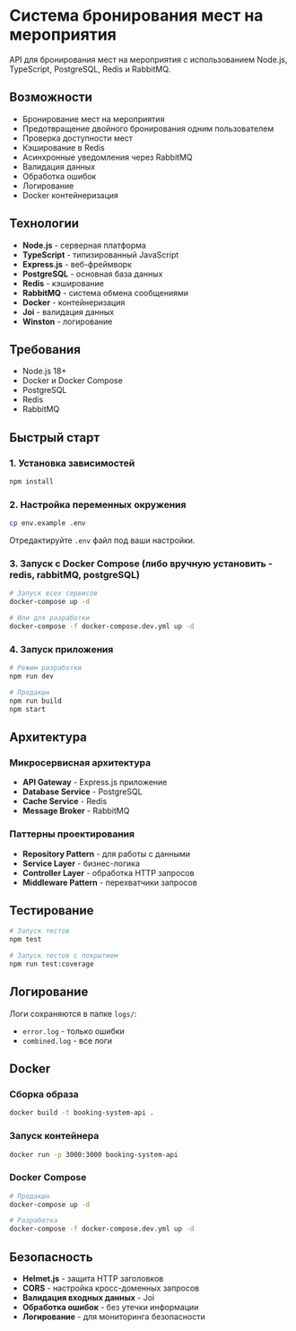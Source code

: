 # Система бронирования мест на мероприятия

API для бронирования мест на мероприятия с использованием Node.js, TypeScript, PostgreSQL, Redis и RabbitMQ.

## Возможности

- Бронирование мест на мероприятия
- Предотвращение двойного бронирования одним пользователем
- Проверка доступности мест
- Кэширование в Redis
- Асинхронные уведомления через RabbitMQ
- Валидация данных
- Обработка ошибок
- Логирование
- Docker контейнеризация

## Технологии

- **Node.js** - серверная платформа
- **TypeScript** - типизированный JavaScript
- **Express.js** - веб-фреймворк
- **PostgreSQL** - основная база данных
- **Redis** - кэширование
- **RabbitMQ** - система обмена сообщениями
- **Docker** - контейнеризация
- **Joi** - валидация данных
- **Winston** - логирование

## Требования

- Node.js 18+
- Docker и Docker Compose
- PostgreSQL
- Redis
- RabbitMQ

## Быстрый старт

### 1. Установка зависимостей

```bash
npm install
```

### 2. Настройка переменных окружения

```bash
cp env.example .env
```

Отредактируйте `.env` файл под ваши настройки.

### 3. Запуск с Docker Compose (либо вручную установить - redis, rabbitMQ, postgreSQL)

```bash
# Запуск всех сервисов
docker-compose up -d

# Или для разработки
docker-compose -f docker-compose.dev.yml up -d
```

### 4. Запуск приложения

```bash
# Режим разработки
npm run dev

# Продакшн
npm run build
npm start
```

## Архитектура

### Микросервисная архитектура
- **API Gateway** - Express.js приложение
- **Database Service** - PostgreSQL
- **Cache Service** - Redis
- **Message Broker** - RabbitMQ

### Паттерны проектирования
- **Repository Pattern** - для работы с данными
- **Service Layer** - бизнес-логика
- **Controller Layer** - обработка HTTP запросов
- **Middleware Pattern** - перехватчики запросов

## Тестирование

```bash
# Запуск тестов
npm test

# Запуск тестов с покрытием
npm run test:coverage
```

## Логирование

Логи сохраняются в папке `logs/`:
- `error.log` - только ошибки
- `combined.log` - все логи

## Docker

### Сборка образа
```bash
docker build -t booking-system-api .
```

### Запуск контейнера
```bash
docker run -p 3000:3000 booking-system-api
```

### Docker Compose
```bash
# Продакшн
docker-compose up -d

# Разработка
docker-compose -f docker-compose.dev.yml up -d
```

## Безопасность

- **Helmet.js** - защита HTTP заголовков
- **CORS** - настройка кросс-доменных запросов
- **Валидация входных данных** - Joi
- **Обработка ошибок** - без утечки информации
- **Логирование** - для мониторинга безопасности
